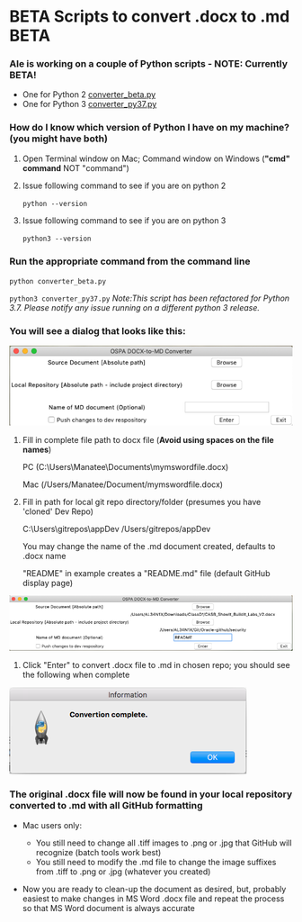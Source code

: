 # **BETA** Scripts to convert .docx to .md **BETA**

### Ale is working on a couple of Python scripts - NOTE: Currently BETA!
* One for Python 2  [converter_beta.py](https://raw.githubusercontent.com/jjking2019/ospa-github-ideas/master/files/converter_beta.py)
* One for Python 3  [converter_py37.py](https://raw.githubusercontent.com/jjking2019/ospa-github-ideas/master/files/converter_py37.py)

### How do I know which version of Python I have on my machine? (you might have both)

1. Open Terminal window on Mac; Command window on Windows (__"cmd" command__ NOT "command")

1. Issue following command to see if you are on python 2

   `python --version`

1. Issue following command to see if you are on python 3

   `python3 --version`

### Run the appropriate command from the command line

 `python converter_beta.py`

 `python3 converter_py37.py` 
 *Note:This script has been refactored for Python 3.7. Please notify any issue running on a different python 3 release.*

 ### You will see a dialog that looks like this:

  ![](images/PythonScriptForm.png)

1. Fill in complete file path to docx file (**Avoid using spaces on the file names**)<br/>
   
   PC
   (C:\Users\Manatee\Documents\mymswordfile.docx)
   
   Mac
   (/Users/Manatee/Document/mymswordfile.docx)

1. Fill in path for local git repo directory/folder
   (presumes you have 'cloned' Dev Repo)

   C:\Users\gitrepos\appDev
   /Users/gitrepos/appDev

   You may change the name of the .md document created, defaults to .docx name
  
   "README" in example creates a "README.md" file (default GitHub display page)

  ![](images/PythonScriptFormFilled_v2.png)

1. Click "Enter" to convert .docx file to .md in chosen repo; you should see the following when complete

  ![](images/PythonScriptComplete.png)

### The original .docx file will now be found in your local repository converted to .md with all GitHub formatting

* Mac users only: 
   * You still need to change all .tiff images to .png or .jpg that GitHub will recognize (batch tools work best)
   * You still need to modify the .md file to change the image suffixes from .tiff to .png or .jpg (whatever you created)

* Now you are ready to clean-up the document as desired, but, probably easiest to make changes in MS Word .docx file and repeat the process so that MS Word document is always accurate

